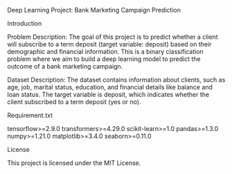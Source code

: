 Deep Learning Project: Bank Marketing Campaign Prediction

Introduction

Problem Description: The goal of this project is to predict whether a client will subscribe to a term deposit (target variable: deposit) based on their demographic and financial information. This is a binary classification problem where we aim to build a deep learning model to predict the outcome of a bank marketing campaign.

Dataset Description: The dataset contains information about clients, such as age, job, marital status, education, and financial details like balance and loan status. The target variable is deposit, which indicates whether the client subscribed to a term deposit (yes or no).

Requirement.txt

tensorflow>=2.9.0 
transformers>=4.29.0 
scikit-learn>=1.0
pandas>=1.3.0
numpy>=1.21.0 
matplotlib>=3.4.0
seaborn>=0.11.0

License

This project is licensed under the MIT License.
